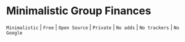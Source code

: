 # Minimalistic Group Finances

`Minimalistic` | `Free` | `Open Source` | `Private` | `No adds` | `No trackers` | `No Google`